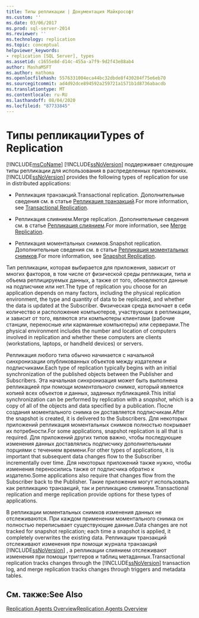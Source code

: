 ```yaml
---
title: Типы репликации | Документация Майкрософт
ms.custom: ''
ms.date: 03/06/2017
ms.prod: sql-server-2014
ms.reviewer: ''
ms.technology: replication
ms.topic: conceptual
helpviewer_keywords:
- replication [SQL Server], types
ms.assetid: c1655e8d-d14c-455a-a7f9-9d2f43e88ab4
author: MashaMSFT
ms.author: mathoma
ms.openlocfilehash: 5576331004eca44bc32dbde8f430284f75e6eb70
ms.sourcegitcommit: ad4d92dce894592a259721a1571b1d8736abacdb
ms.translationtype: MT
ms.contentlocale: ru-RU
ms.lasthandoff: 08/04/2020
ms.locfileid: "87733845"
---
```

# <a name="types-of-replication"></a><span data-ttu-id="4ee74-102">Типы репликации</span><span class="sxs-lookup"><span data-stu-id="4ee74-102">Types of Replication</span></span>
  [!INCLUDE[msCoName](../../includes/msconame-md.md)] <span data-ttu-id="4ee74-103">[!INCLUDE[ssNoVersion](../../includes/ssnoversion-md.md)] поддерживает следующие типы репликации для использования в распределенных приложениях.</span><span class="sxs-lookup"><span data-stu-id="4ee74-103">[!INCLUDE[ssNoVersion](../../includes/ssnoversion-md.md)] provides the following types of replication for use in distributed applications:</span></span>  
  
-   <span data-ttu-id="4ee74-104">Репликация транзакций.</span><span class="sxs-lookup"><span data-stu-id="4ee74-104">Transactional replication.</span></span> <span data-ttu-id="4ee74-105">Дополнительные сведения см. в статье [Репликация транзакций](transactional/transactional-replication.md).</span><span class="sxs-lookup"><span data-stu-id="4ee74-105">For more information, see [Transactional Replication](transactional/transactional-replication.md).</span></span>  
  
-   <span data-ttu-id="4ee74-106">Репликация слиянием.</span><span class="sxs-lookup"><span data-stu-id="4ee74-106">Merge replication.</span></span> <span data-ttu-id="4ee74-107">Дополнительные сведения см. в статье [Репликация слиянием](merge/merge-replication.md).</span><span class="sxs-lookup"><span data-stu-id="4ee74-107">For more information, see [Merge Replication](merge/merge-replication.md).</span></span>  
  
-   <span data-ttu-id="4ee74-108">Репликация моментальных снимков.</span><span class="sxs-lookup"><span data-stu-id="4ee74-108">Snapshot replication.</span></span> <span data-ttu-id="4ee74-109">Дополнительные сведения см. в статье [Репликация моментальных снимков](snapshot-replication.md).</span><span class="sxs-lookup"><span data-stu-id="4ee74-109">For more information, see [Snapshot Replication](snapshot-replication.md).</span></span>  
  
 <span data-ttu-id="4ee74-110">Тип репликации, которая выбирается для приложения, зависит от многих факторов, в том числе от физической среды репликации, типа и объема реплицируемых данных, а также от того, обновляются данные на подписчике или нет.</span><span class="sxs-lookup"><span data-stu-id="4ee74-110">The type of replication you choose for an application depends on many factors, including the physical replication environment, the type and quantity of data to be replicated, and whether the data is updated at the Subscriber.</span></span> <span data-ttu-id="4ee74-111">Физическая среда включает в себя количество и расположение компьютеров, участвующих в репликации, и зависит от того, являются эти компьютеры клиентами (рабочие станции, переносные или карманные компьютеры) или серверами.</span><span class="sxs-lookup"><span data-stu-id="4ee74-111">The physical environment includes the number and location of computers involved in replication and whether these computers are clients (workstations, laptops, or handheld devices) or servers.</span></span>  
  
 <span data-ttu-id="4ee74-112">Репликация любого типа обычно начинается с начальной синхронизации опубликованных объектов между издателем и подписчиками.</span><span class="sxs-lookup"><span data-stu-id="4ee74-112">Each type of replication typically begins with an initial synchronization of the published objects between the Publisher and Subscribers.</span></span> <span data-ttu-id="4ee74-113">Эта начальная синхронизация может быть выполнена репликацией при помощи *моментального снимка*, который является копией всех объектов и данных, заданных публикацией.</span><span class="sxs-lookup"><span data-stu-id="4ee74-113">This initial synchronization can be performed by replication with a *snapshot*, which is a copy of all of the objects and data specified by a publication.</span></span> <span data-ttu-id="4ee74-114">После создания моментального снимка он доставляется подписчикам.</span><span class="sxs-lookup"><span data-stu-id="4ee74-114">After the snapshot is created, it is delivered to the Subscribers.</span></span> <span data-ttu-id="4ee74-115">Для некоторых приложений репликация моментальных снимков полностью покрывает их потребности.</span><span class="sxs-lookup"><span data-stu-id="4ee74-115">For some applications, snapshot replication is all that is required.</span></span> <span data-ttu-id="4ee74-116">Для приложений других типов важно, чтобы последующие изменения данных доставлялись подписчику дополнительными порциями с течением времени.</span><span class="sxs-lookup"><span data-stu-id="4ee74-116">For other types of applications, it is important that subsequent data changes flow to the Subscriber incrementally over time.</span></span> <span data-ttu-id="4ee74-117">Для некоторых приложений также нужно, чтобы изменения переносились также от подписчика обратно к издателю.</span><span class="sxs-lookup"><span data-stu-id="4ee74-117">Some applications also require that changes flow from the Subscriber back to the Publisher.</span></span> <span data-ttu-id="4ee74-118">Такие приложения могут использовать как репликацию транзакций, так и репликацию слиянием.</span><span class="sxs-lookup"><span data-stu-id="4ee74-118">Transactional replication and merge replication provide options for these types of applications.</span></span>  
  
 <span data-ttu-id="4ee74-119">В репликации моментальных снимков изменения данных не отслеживаются. При каждом применении моментального снимка он полностью переписывает существующие данные.</span><span class="sxs-lookup"><span data-stu-id="4ee74-119">Data changes are not tracked for snapshot replication; each time a snapshot is applied, it completely overwrites the existing data.</span></span> <span data-ttu-id="4ee74-120">Репликации транзакций отслеживают изменения при помощи журнала транзакций [!INCLUDE[ssNoVersion](../../includes/ssnoversion-md.md)] , а репликации слиянием отслеживают изменения при помощи триггеров и таблиц метаданных.</span><span class="sxs-lookup"><span data-stu-id="4ee74-120">Transactional replication tracks changes through the [!INCLUDE[ssNoVersion](../../includes/ssnoversion-md.md)] transaction log, and merge replication tracks changes through triggers and metadata tables.</span></span>  
  
## <a name="see-also"></a><span data-ttu-id="4ee74-121">См. также:</span><span class="sxs-lookup"><span data-stu-id="4ee74-121">See Also</span></span>  
 [<span data-ttu-id="4ee74-122">Replication Agents Overview</span><span class="sxs-lookup"><span data-stu-id="4ee74-122">Replication Agents Overview</span></span>](agents/replication-agents-overview.md)  
  
  
